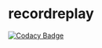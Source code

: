 # recordreplay

[![Codacy Badge](https://api.codacy.com/project/badge/Grade/92fc90c521ca420187e992de436d8d1f)](https://app.codacy.com/app/Timmersch/recordreplay?utm_source=github.com&utm_medium=referral&utm_content=timpeeters/recordreplay&utm_campaign=Badge_Grade_Dashboard)